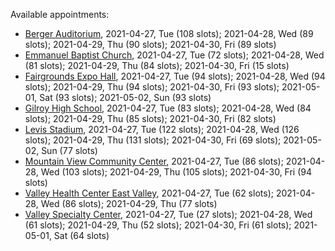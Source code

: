 Available appointments:

* [Berger Auditorium](https://schedulecare.sccgov.org/mychartprd/SignupAndSchedule/EmbeddedSchedule?id=132694&vt=1277&dept=101064003), 2021-04-27, Tue (108 slots); 2021-04-28, Wed (89 slots); 2021-04-29, Thu (90 slots); 2021-04-30, Fri (89 slots)
* [Emmanuel Baptist Church](https://schedulecare.sccgov.org/mychartprd/SignupAndSchedule/EmbeddedSchedule?id=132871&vt=1277&dept=101064006), 2021-04-27, Tue (72 slots); 2021-04-28, Wed (81 slots); 2021-04-29, Thu (84 slots); 2021-04-30, Fri (15 slots)
* [Fairgrounds Expo Hall](https://schedulecare.sccgov.org/mychartprd/SignupAndSchedule/EmbeddedSchedule?id=132726&vt=1277&dept=101064002), 2021-04-27, Tue (94 slots); 2021-04-28, Wed (94 slots); 2021-04-29, Thu (94 slots); 2021-04-30, Fri (93 slots); 2021-05-01, Sat (93 slots); 2021-05-02, Sun (93 slots)
* [Gilroy High School](https://schedulecare.sccgov.org/mychartprd/SignupAndSchedule/EmbeddedSchedule?id=132980&vt=1277&dept=101064008), 2021-04-27, Tue (83 slots); 2021-04-28, Wed (84 slots); 2021-04-29, Thu (85 slots); 2021-04-30, Fri (82 slots)
* [Levis Stadium](https://schedulecare.sccgov.org/mychartprd/SignupAndSchedule/EmbeddedSchedule?id=132723&vt=1277&dept=101064004), 2021-04-27, Tue (122 slots); 2021-04-28, Wed (126 slots); 2021-04-29, Thu (131 slots); 2021-04-30, Fri (69 slots); 2021-05-02, Sun (77 slots)
* [Mountain View Community Center](https://schedulecare.sccgov.org/mychartprd/SignupAndSchedule/EmbeddedSchedule?id=132472&vt=1277&dept=101064001), 2021-04-27, Tue (86 slots); 2021-04-28, Wed (103 slots); 2021-04-29, Thu (105 slots); 2021-04-30, Fri (94 slots)
* [Valley Health Center East Valley](https://schedulecare.sccgov.org/mychartprd/SignupAndSchedule/EmbeddedSchedule?id=132268&vt=1277&dept=101064007), 2021-04-27, Tue (62 slots); 2021-04-28, Wed (86 slots); 2021-04-29, Thu (77 slots)
* [Valley Specialty Center](https://schedulecare.sccgov.org/mychartprd/SignupAndSchedule/EmbeddedSchedule?id=132277&vt=1277&dept=101001072), 2021-04-27, Tue (27 slots); 2021-04-28, Wed (61 slots); 2021-04-29, Thu (52 slots); 2021-04-30, Fri (61 slots); 2021-05-01, Sat (64 slots)

